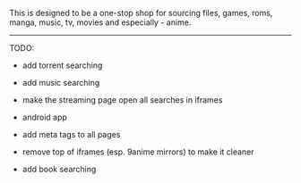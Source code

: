 This is designed to be a one-stop shop for sourcing files, games, roms, manga, music, tv, movies and especially - anime.




-----------------------------------------------------------------------

TODO:

- add torrent searching

- add music searching

- make the streaming page open all searches in iframes

- android app

- add meta tags to all pages

- remove top of iframes (esp. 9anime mirrors) to make it cleaner

- add book searching
